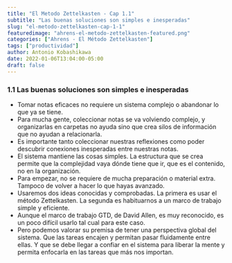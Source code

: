 ```yaml
---
title: "El Metodo Zettelkasten - Cap 1.1"
subtitle: "Las buenas soluciones son simples e inesperadas"
slug: "el-metodo-zettelkasten-cap-1-1"
featuredimage: "ahrens-el-metodo-zettelkasten-featured.png"
categories: ["Ahrens - El Método Zettelkasten"]
tags: ["productividad"]
author: Antonio Kobashikawa
date: 2022-01-06T13:04:00-05:00
draft: false
---
```


<!--more-->

### 1.1 Las buenas soluciones son simples e inesperadas
- Tomar notas eficaces no requiere un sistema complejo o abandonar lo que ya se tiene.
- Para mucha gente, coleccionar notas se va volviendo complejo, y organizarlas en carpetas no ayuda sino que crea silos de información que no ayudan a relacionarla.
- Es importante tanto coleccionar nuestras reflexiones como poder descubrir conexiones inesperadas entre nuestras notas.
- El sistema mantiene las cosas simples. La estructura que se crea permite que la complejidad vaya dónde tiene que ir, que es el contenido, no en la organización.
- Para empezar, no se requiere de mucha preparación o material extra. Tampoco de volver a hacer lo que hayas avanzado.
- Usaremos dos ideas conocidas y comprobadas. La primera es usar el método Zettelkasten. La segunda es habituarnos a un marco de trabajo simple y eficiente.
- Aunque el marco de trabajo GTD, de David Allen, es muy reconocido, es un poco difícil usarlo tal cual para este caso.
- Pero podemos valorar su premisa de tener una perspectiva global del sistema. Que las tareas encajen y permitan pasar fluidamente entre ellas. Y que se debe llegar a confiar en el sistema para liberar la mente y permita enfocarla en las tareas que más nos importan.